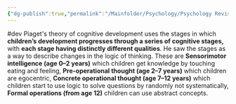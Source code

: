 ```yaml
---
{"dg-publish":true,"permalink":"/Mainfolder/Psychology/Psychology Revision/Topics/Theory of cognitive development/"}
---
```


#dev 
Piaget's theory of cognitive development uses the stages in which **children’s development progresses through a series of cognitive stages,** with **each stage having distinctly different qualities**. He saw the stages as a way to describe changes in the logic of thinking. These are **Sensorimotor intelligence (age 0–2 years)** which children get knowledge by touching eating and feeling, **Pre-operational thought (age 2–7 years)** which children are egocentric, **Concrete operational thought (age 7–12 years)** which children start to use logic to solve questions by randomly not systematically, **Formal operations (from age 12)** children can use abstract concepts.